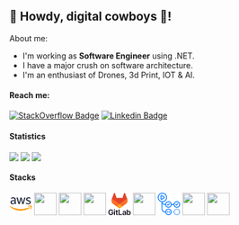 ## 👋 Howdy, digital cowboys 🤠! 

About me:

- I'm working as **Software Engineer** using .NET.
- I have a major crush on software architecture.
- I'm an enthusiast of Drones, 3d Print, IOT & AI.

#### Reach me:

[![StackOverflow Badge](https://img.shields.io/badge/stack%20overflow-FE7A16?logo=stack-overflow&logoColor=white&style=flat-square&link=https://stackoverflow.com/users/9637645/henrique-n-mendes)](https://stackoverflow.com/users/9637645/henrique-n-mendes)
[![Linkedin Badge](https://img.shields.io/badge/-LinkedIn-blue?style=flat-square&logo=Linkedin&logoColor=white&link=https://www.linkedin.com/in/henrique-n-mendes/)](https://www.linkedin.com/in/henrique-n-mendes/)

#### Statistics

<img align="center" src="https://github-readme-stats.vercel.app/api?username=hnmendes&show_icons=true&count_private=true&theme=algolia" />
<img align="center" src="https://github-readme-stats.vercel.app/api/top-langs/?username=hnmendes&layout=compact&theme=algolia" />
<img align="center" src="https://komarev.com/ghpvc/?username=phnc&label=PROFILE+VIEWS&style=flat-square&color=brightgreen" />

#### Stacks
<div style="display: inline_block">
    <img align="center" height="40" width="40" src="https://raw.githubusercontent.com/devicons/devicon/6910f0503efdd315c8f9b858234310c06e04d9c0/icons/amazonwebservices/amazonwebservices-original-wordmark.svg" />
    <img align="center" height="40" width="40" src="https://upload.wikimedia.org/wikipedia/commons/7/7d/Microsoft_.NET_logo.svg" />
    <img align="center" height="40" width="40" src="https://cdn.jsdelivr.net/gh/devicons/devicon/icons/docker/docker-original.svg" />
    <img align="center" height="40" width="40" src="https://cdn.jsdelivr.net/gh/devicons/devicon/icons/kubernetes/kubernetes-plain.svg" />
    <img align="center" height="40" width="40" src="https://raw.githubusercontent.com/devicons/devicon/6910f0503efdd315c8f9b858234310c06e04d9c0/icons/gitlab/gitlab-original-wordmark.svg" />
    <img align="center" height="40" width="40" src="https://cdn.jsdelivr.net/gh/devicons/devicon/icons/git/git-original.svg" />
    <img align="center" height="40" width="40" src="https://raw.githubusercontent.com/devicons/devicon/6910f0503efdd315c8f9b858234310c06e04d9c0/icons/githubactions/githubactions-original.svg" />
    <img align="center" height="40" width="40" src="https://cdn.jsdelivr.net/gh/devicons/devicon/icons/microsoftsqlserver/microsoftsqlserver-plain.svg" />
    <img align="center" height="40" width="40" src="https://cdn.jsdelivr.net/gh/devicons/devicon/icons/mongodb/mongodb-original.svg" />
</div> 
